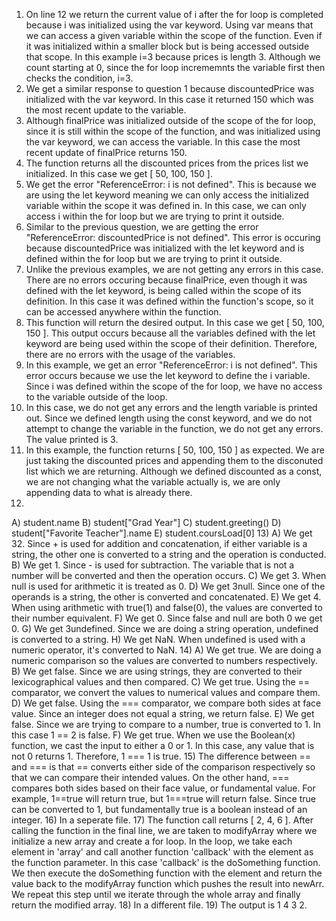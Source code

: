    1) On line 12 we return the current value of i after the for loop is completed because i was initialized using the var keyword. Using var means that we can access a given variable within the scope of the function. Even if it was initialized within a smaller block but is being accessed outside that scope. In this example i=3 because prices is length 3. Although we count starting at 0, since the for loop incrememnts the variable first then checks the condition, i=3.
   2) We get a similar response to question 1 because discountedPrice was initialized with the var keyword. In this case it returned 150 which was the most recent update to the variable.
   3) Although finalPrice was initialized outside of the scope of the for loop, since it is still within the scope of the function, and was initialized using the var keyword, we can access the variable. In this case the most recent update of finalPrice returns 150.
   4) The function returns all the discounted prices from the prices list we initialized. In this case we get [ 50, 100, 150 ].
   5) We get the error "ReferenceError: i is not defined". This is because we are using the let keyword meaning we can only access the initialized variable within the scope it was defined in. In this case, we can only access i within the for loop but we are trying to print it outside.
   6) Similar to the previous question, we are getting the error "ReferenceError: discountedPrice is not defined". This error is occuring because discountedPrice was initialized with the let keyword and is defined within the for loop but we are trying to print it outside.
   7) Unlike the previous examples, we are not getting any errors in this case. There are no errors occuring because finalPrice, even though it was defined with the let keyword, is being called within the scope of its definition. In this case it was defined within the function's scope, so it can be accessed anywhere within the function.
   8) This function will return the desired output. In this case we get [ 50, 100, 150 ]. This output occurs because all the variables defined with the let keyword are being used within the scope of their definition. Therefore, there are no errors with the usage of the variables.
   9) In this example, we get an error "ReferenceError: i is not defined". This error occurs because we use the let keyword to define the i variable. Since i was defined within the scope of the for loop, we have no access to the variable outside of the loop.
   10) In this case, we do not get any errors and the length variable is printed out. Since we defined length using the const keyword, and we do not attempt to change the variable in the function, we do not get any errors. The value printed is 3.
   11) In this example, the function returns [ 50, 100, 150 ] as expected. We are just taking the discounted prices and appending them to the disconuted list which we are returning. Although we defined discounted as a const, we are not changing what the variable actually is, we are only appending data to what is already there.
   12) 
   A) student.name
   B) student["Grad Year"]
   C) student.greeting()
   D) student["Favorite Teacher"].name
   E) student.coursLoad[0]
   13) 
   A) We get 32. Since + is used for addition and concatenation, if either variable is a string, the other one is converted to a string and the operation is conducted.
   B) We get 1. Since - is used for subtraction. The variable that is not a number will be converted and then the operation occurs.
   C) We get 3. When null is used for arithmetic it is treated as 0.
   D) We get 3null. Since one of the operands is a string, the other is converted and concatenated.
   E) We get 4. When using arithmetic with true(1) and false(0), the values are converted to their number equivalent. 
   F) We get 0. Since false and null are both 0 we get 0.
   G) We get 3undefined. Since we are doing a string operation, undefined is converted to a string.
   H) We get NaN. When undefined is used with a numeric operator, it's converted to NaN.
   14)
   A) We get true. We are doing a numeric comparison so the values are converted to numbers respectively.
   B) We get false. Since we are using strings, they are converted to their lexicographical values and then compared.
   C) We get true. Using the == comparator, we convert the values to numerical values and compare them.
   D) We get false. Using the === comparator, we compare both sides at face value. Since an integer does not equal a string, we return false.
   E) We get false. Since we are trying to compare to a number, true is converted to 1. In this case 1 == 2 is false.
   F) We get true. When we use the Boolean(x) function, we cast the input to either a 0 or 1. In this case, any value that is not 0 returns 1. Therefore, 1 === 1 is true.
   15) The difference between == and === is that == converts either side of the comparison respectively so that we can compare their intended values. On the other hand, === compares both sides based on their face value, or fundamental value. For example, 1==true will return true, but 1===true will return false. Since true can be converted to 1, but fundamentally true is a boolean instead of an integer.
   16) In a seperate file.
   17) The function call returns [ 2, 4, 6 ]. After calling the function in the final line, we are taken to modifyArray where we initialize a new array and create a for loop. In the loop, we take each element in 'array' and call another function 'callback' with the element as the function parameter. In this case 'callback' is the doSomething function. We then execute the doSomething function with the element and return the value back to the modifyArray function which pushes the result into newArr. We repeat this step until we iterate through the whole array and finally return the modified array.
   18) In a different file.
   19) The output is 1 4 3 2.